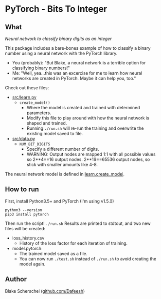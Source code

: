 # PyTorch - Bits To Integer

## What
*Neural network to classify binary digits as an integer*

This package includes a bare-bones example of how to classify a binary number using a neural network with the PyTorch library.
- You (probably): "But Blake, a neural network is a terrible option for classifying binary numbers!"
- Me: "Well, yea...this was an excercise for me to learn how neural networks are created in PyTorch. Maybe it can help you, too."

Check out these files:
- [src/learn.py](src/learn.py)
  - ```create_model()```
    - Where the model is created and trained with determined parameters.
    - Modify this file to play around with how the neural network is shaped and trained.
    - Running ```./run.sh``` will re-run the training and overwrite the existing model saved to file.
- [src/data.py](src/data.py)
  - ```NUM_BIT_DIGITS```
    - Specify a different number of digits.
    - WARNING: Output nodes are mapped 1:1 with all possible values so 2\*\*4==16 output nodes. 2\*\*16==65536 output nodes, so stick with smaller amounts like 4-8.

The neural network model is defined in [learn.create_model](src/learn.py). 

## How to run
First, install Python3.5+ and PyTorch (I'm using v1.5.0)
```
python3 --version
pip3 install pytorch
```
Then run the script!
```./run.sh```
Results are printed to stdtout, and two new files will be created:
- loss_history.csv
  - History of the loss factor for each iteration of training.
- model.pytorch
  - The trained model saved as a file.
  - You can now run ```./test.sh``` instead of ```./run.sh``` to avoid creating the model again.
  
## Author
Blake Scherschel ([github.com/Dafeesh](https://github.com/Dafeesh))

